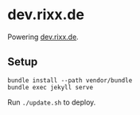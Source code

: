 # dev.rixx.de

Powering [dev.rixx.de](https://dev.rixx.de).

## Setup

```
bundle install --path vendor/bundle
bundle exec jekyll serve
```

Run ``./update.sh`` to deploy.
